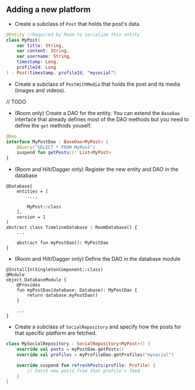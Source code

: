 ## Adding a new platform

+ Create a subclass of `Post` that holds the post's data.

```kotlin
@Entity //Required by Room to serialize this entity
class MyPost(
    var title: String,
    var content: String,
    var username: String,
    timestamp: Long,
    profileId: Long
) : Post(timestamp, profileId, "mysocial")
```

+ Create a subclass of `PostWithMedia` that holds the post and its media (images and videos).

// TODO

+ (Room only) Create a DAO for the entity. You can extend the `BaseDao` interface that already defines most of the DAO methods but you need to define the `get` methods youself.

```kotlin
@Dao
interface MyPostDao : BaseDao<MyPost> {
    @Query("SELECT * FROM MyPost")
    suspend fun getPosts(): List<MyPost>
}
```

+ (Room and Hilt/Dagger only) Register the new entity and DAO in the database

```
@Database(
    entities = [
        ...,

        MyPost::class
    ],
    version = 1
)
abstract class TimelineDatabase : RoomDatabase() {
    ...

    abstract fun myPostDao(): MyPostDao
}
```

+ (Room and Hilt/Dagger only) Define the DAO in the database module

```
@InstallIn(SingletonComponent::class)
@Module
object DatabaseModule {
    @Provides
    fun myPostDao(database: Database): MyPostDao {
        return database.myPostDao()
    }

    ...
}
```

+ Create a subclass of `SocialRepository` and specify how the posts for that specific platform are fetched.

```kotlin
class MySocialRepository : SocialRepository<MyPost>() {
    override val posts = myPostDao.getPosts()
    override val profiles = myProfileDao.getProfiles("mysocial")

    override suspend fun refreshPosts(profile: Profile) {
        // Fetch new posts from that profile's feed
    }
}
```